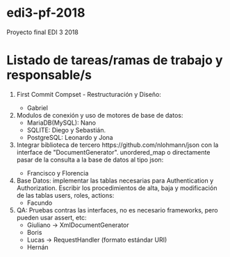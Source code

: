 # edi3-pf-2018
Proyecto final EDI 3 2018

<h1>Listado de tareas/ramas de trabajo y responsable/s</h1>
<ol>
    <li>First Commit Compset - Restructuración y Diseño:</li>
    <ul><li>Gabriel</li></ul>
    <li>Modulos de conexión y uso de motores de base de datos:
        <ul>
            <li>MariaDB(MySQL):  Nano</li>
            <li>SQLITE: Diego y Sebastián.</li>
            <li>PostgreSQL: Leonardo y Jona</li>
        </ul>
    </li>
    <li>Integrar biblioteca de tercero https://github.com/nlohmann/json con la interface de "DocumentGenerator". unordered_map<string, string> o directamente pasar de la consulta a la base de datos al tipo json:
        <ul>
            <li>Francisco y Florencia</li>
        </ul>
    </li>
    <li>Base Datos: implementar las tablas necesarias para Authentication y Authorization. Escribir los procedimientos de alta, baja y modificación de las tablas users, roles, actions:
        <ul>
            <li>Facundo</li>
        </ul>
    </li>
    <li>QA: Pruebas contras las interfaces, no es necesario frameworks, pero pueden usar assert, etc:
        <ul>
            <li>Giuliano -> XmlDocumentGenerator</li>
            <li>Boris</li>
            <li>Lucas -> RequestHandler (formato estándar URI)</li>
            <li>Hernán</li>
        </ul>
    </li>
</ol>
